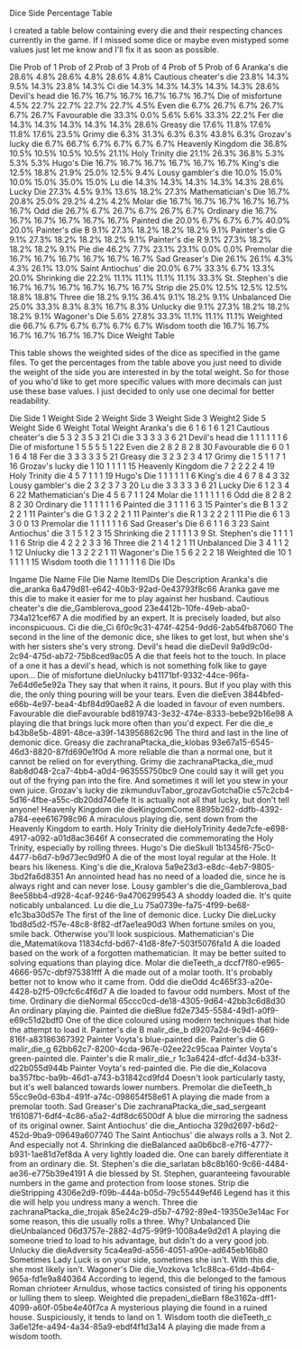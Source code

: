 Dice Side Percentage Table

I created a table below containing every die and their respecting chances currently in the game. If I missed some dice or maybe even mistyped some values just let me know and I'll fix it as soon as possible.

Die	Prob of 1	Prob of 2	Prob of 3	Prob of 4	Prob of 5	Prob of 6
Aranka's die	28.6%	4.8%	28.6%	4.8%	28.6%	4.8%
Cautious cheater's die	23.8%	14.3%	9.5%	14.3%	23.8%	14.3%
Ci die	14.3%	14.3%	14.3%	14.3%	14.3%	28.6%
Devil's head die	16.7%	16.7%	16.7%	16.7%	16.7%	16.7%
Die of misfortune	4.5%	22.7%	22.7%	22.7%	22.7%	4.5%
Even die	6.7%	26.7%	6.7%	26.7%	6.7%	26.7%
Favourable die	33.3%	0.0%	5.6%	5.6%	33.3%	22.2%
Fer die	14.3%	14.3%	14.3%	14.3%	14.3%	28.6%
Greasy die	17.6%	11.8%	17.6%	11.8%	17.6%	23.5%
Grimy die	6.3%	31.3%	6.3%	6.3%	43.8%	6.3%
Grozav's lucky die	6.7%	66.7%	6.7%	6.7%	6.7%	6.7%
Heavenly Kingdom die	36.8%	10.5%	10.5%	10.5%	10.5%	21.1%
Holy Trinity die	21.1%	26.3%	36.8%	5.3%	5.3%	5.3%
Hugo's Die	16.7%	16.7%	16.7%	16.7%	16.7%	16.7%
King's die	12.5%	18.8%	21.9%	25.0%	12.5%	9.4%
Lousy gambler's die	10.0%	15.0%	10.0%	15.0%	35.0%	15.0%
Lu die	14.3%	14.3%	14.3%	14.3%	14.3%	28.6%
Lucky Die	27.3%	4.5%	9.1%	13.6%	18.2%	27.3%
Mathematician's Die	16.7%	20.8%	25.0%	29.2%	4.2%	4.2%
Molar die	16.7%	16.7%	16.7%	16.7%	16.7%	16.7%
Odd die	26.7%	6.7%	26.7%	6.7%	26.7%	6.7%
Ordinary die	16.7%	16.7%	16.7%	16.7%	16.7%	16.7%
Painted die	20.0%	6.7%	6.7%	6.7%	40.0%	20.0%
Painter's die B	9.1%	27.3%	18.2%	18.2%	18.2%	9.1%
Painter's die G	9.1%	27.3%	18.2%	18.2%	18.2%	9.1%
Painter's die R	9.1%	27.3%	18.2%	18.2%	18.2%	9.1%
Pie die	46.2%	7.7%	23.1%	23.1%	0.0%	0.0%
Premolar die	16.7%	16.7%	16.7%	16.7%	16.7%	16.7%
Sad Greaser's Die	26.1%	26.1%	4.3%	4.3%	26.1%	13.0%
Saint Antiochus' die	20.0%	6.7%	33.3%	6.7%	13.3%	20.0%
Shrinking die	22.2%	11.1%	11.1%	11.1%	11.1%	33.3%
St. Stephen's die	16.7%	16.7%	16.7%	16.7%	16.7%	16.7%
Strip die	25.0%	12.5%	12.5%	12.5%	18.8%	18.8%
Three die	18.2%	9.1%	36.4%	9.1%	18.2%	9.1%
Unbalanced Die	25.0%	33.3%	8.3%	8.3%	16.7%	8.3%
Unlucky die	9.1%	27.3%	18.2%	18.2%	18.2%	9.1%
Wagoner's Die	5.6%	27.8%	33.3%	11.1%	11.1%	11.1%
Weighted die	66.7%	6.7%	6.7%	6.7%	6.7%	6.7%
Wisdom tooth die	16.7%	16.7%	16.7%	16.7%	16.7%	16.7%
Dice Weight Table

This table shows the weighted sides of the dice as specified in the game files. To get the percentages from the table above you just need to divide the weight of the side you are interested in by the total weight. So for those of you who'd like to get more specific values with more decimals can just use these base values. I just decided to only use one decimal for better readability.

Die	Side 1 Weight	Side 2 Weight	Side 3 Weight	Side 3 Weight2	Side 5 Weight	Side 6 Weight	Total Weight
Aranka's die	6	1	6	1	6	1	21
Cautious cheater's die	5	3	2	3	5	3	21
Ci die	3	3	3	3	3	6	21
Devil's head die	1	1	1	1	1	1	6
Die of misfortune	1	5	5	5	5	1	22
Even die	2	8	2	8	2	8	30
Favourable die	6	0	1	1	6	4	18
Fer die	3	3	3	3	3	5	21
Greasy die	3	2	3	2	3	4	17
Grimy die	1	5	1	1	7	1	16
Grozav's lucky die	1	10	1	1	1	1	15
Heavenly Kingdom die	7	2	2	2	2	4	19
Holy Trinity die	4	5	7	1	1	1	19
Hugo's Die	1	1	1	1	1	1	6
King's die	4	6	7	8	4	3	32
Lousy gambler's die	2	3	2	3	7	3	20
Lu die	3	3	3	3	3	6	21
Lucky Die	6	1	2	3	4	6	22
Mathematician's Die	4	5	6	7	1	1	24
Molar die	1	1	1	1	1	1	6
Odd die	8	2	8	2	8	2	30
Ordinary die	1	1	1	1	1	1	6
Painted die	3	1	1	1	6	3	15
Painter's die B	1	3	2	2	2	1	11
Painter's die G	1	3	2	2	2	1	11
Painter's die R	1	3	2	2	2	1	11
Pie die	6	1	3	3	0	0	13
Premolar die	1	1	1	1	1	1	6
Sad Greaser's Die	6	6	1	1	6	3	23
Saint Antiochus' die	3	1	5	1	2	3	15
Shrinking die	2	1	1	1	1	3	9
St. Stephen's die	1	1	1	1	1	1	6
Strip die	4	2	2	2	3	3	16
Three die	2	1	4	1	2	1	11
Unbalanced Die	3	4	1	1	2	1	12
Unlucky die	1	3	2	2	2	1	11
Wagoner's Die	1	5	6	2	2	2	18
Weighted die	10	1	1	1	1	1	15
Wisdom tooth die	1	1	1	1	1	1	6
Die IDs

Ingame Die Name	File Die Name	ItemIDs	Die Description
Aranka's die	die_aranka	6a479d81-e642-40b3-92ad-0e43793f8c66	Aranka gave me this die to make it easier for me to play against her husband.
Cautious cheater's die	die_Gamblerova_good	23e4412b-10fe-49eb-aba0-734a121cef67	A die modified by an expert. It is precisely loaded, but also inconspicuous.
Ci die	die_Ci	6f0c9c31-474f-4254-9dd6-2ab54fb87060	The second in the line of the demonic dice, she likes to get lost, but when she's with her sisters she's very strong.
Devil's head die	dieDevil	9a9d9c0d-2c94-475d-ab72-75b8ced9ac05	A die that feels hot to the touch. In place of a one it has a devil's head, which is not something folk like to gaye upon…
Die of misfortune	dieUnlucky	b41171bf-9332-44ce-96fa-7e64d6e5e92a	They say that when it rains, it pours. But if you play with this die, the only thing pouring will be your tears.
Even die	dieEven	3844bfed-e66b-4e97-bea4-4bf84d90ae82	A die loaded in favour of even numbers.
Favourable die	dieFavourable	bd819743-3e32-474e-8333-bebe92b16e98	A playing die that brings luck more often than you'd expect.
Fer die	die_e	b43b8e5b-4891-48ce-a39f-143956862c96	The third and last in the line of demonic dice.
Greasy die	zachranaPtacka_die_klobas	93e67a15-6545-46d3-8820-87fd690e1f0d	A more reliable die than a normal one, but it cannot be relied on for everything.
Grimy die	zachranaPtacka_die_mud	8ab8d048-2ca7-4bb4-a0d4-963555750bc9	One could say it will get you out of the frying pan into the fire. And sometimes it will let you stew in your own juice.
Grozav's lucky die	zikmunduvTabor_grozavGotchaDie	c57c2cb4-5d16-4fbe-a55c-db20dd740efe	It is actually not all that lucky, but don't tell anyone!
Heavenly Kingdom die	dieKingdomCome	8895b262-ddfb-4392-a784-eee616798c96	A miraculous playing die, sent down from the Heavenly Kingdom to earth.
Holy Trinity die	dieHolyTrinity	4ede7cfe-e698-4917-a092-a01d8ac3646f	A consecrated die commemorating the Holy Trinity, especially by rolling threes.
Hugo's Die	dieSkull	1b1345f6-75c0-4477-b6d7-b9d73ec9d9f0	A die of the most loyal regular at the Hole. It bears his likeness.
King's die	die_Kralova	5a9e23d3-e8dc-4eb7-9805-3bd2fa6d8351	An annointed head has no need of a loaded die, since he is always right and can never lose.
Lousy gambler's die	die_Gamblerova_bad	8ee58bb4-d928-4caf-9246-9a4706299543	A shoddy loaded die. It's quite noticably unbalanced.
Lu die	die_Lu	75a0739e-fa75-4f99-be68-e1c3ba30d57e	The first of the line of demonic dice.
Lucky Die	dieLucky	1bd8d5d2-f57e-48c8-8f82-df7ae1ea90d3	When fortune smiles on you, smile back. Otherwise you'll look suspicious.
Mathematician's Die	die_Matematikova	11834cfd-bd67-41d8-8fe7-503f5076fa1d	A die loaded based on the work of a forgotten mathematician. It may be better suited to solving equations than playing dice.
Molar die	dieTeeth_a	dccf7f80-e965-4666-957c-dbf975381fff	A die made out of a molar tooth. It's probably better not to know who it came from.
Odd die	dieOdd	4c465f33-a20e-4428-b2f5-09cfc6c4f6d7	A die loaded to favour odd numbers. Most of the time.
Ordinary die	dieNormal	65ccc0cd-de18-4305-9d64-42bb3c6d8d30	An ordinary playing die.
Painted die	dieBlue	fd2e7345-5584-49d1-a0f9-e69c51d2bdf0	One of the dice coloured using modern techniques that hide the attempt to load it.
Painter's die B	malir_die_b	d9207a2d-9c94-4669-816f-a83186367392	Painter Voyta's blue-painted die.
Painter's die G	malir_die_g	62bb62c7-8200-4cda-967e-02ee22c95caa	Painter Voyta's green-painted die.
Painter's die R	malir_die_r	1c3a6424-dfcf-4d34-b33f-d22b055d944b	Painter Voyta's red-painted die.
Pie die	die_Kolacova	ba357fbc-ba9b-46d1-a743-b31842cd9fd4	Doesn't look particularly tasty, but it's well balanced towards lower numbers.
Premolar die	dieTeeth_b	55cc9e0d-63b4-491f-a74c-098654f58e61	A playing die made from a premolar tooth.
Sad Greaser's Die	zachranaPtacka_die_sad_sergeant	1f610871-6df4-4c86-a5a2-4df8dc6500df	A blue die mirroring the sadness of its original owner.
Saint Antiochus' die	die_Antiocha	329d2697-b6d2-452d-9ba9-09649a607740	The Saint Antiochus' die always rolls a 3. Not 2. And especially not 4.
Shrinking die	dieBalanced	aa0b6bc8-e7f6-4777-b931-1ae81d7ef8da	A very lightly loaded die. One can barely differentiate it from an ordinary die.
St. Stephen's die	die_sarlatan	b8c8b160-9c66-4484-ae36-e775b39e4191	A die blessed by St. Stephen, guaranteeing favourable numbers in the game and protection from loose stones.
Strip die	dieStripping	4306e2d9-f09b-444a-b05d-79c55449ef46	Legend has it this die will help you undress many a wench.
Three die	zachranaPtacka_die_trojak	85e24c29-d5b7-4792-89e4-19350e3e14ac	For some reason, this die usually rolls a three. Why?
Unbalanced Die	dieUnbalanced	06d3757e-2882-4d75-99f9-1008a4e9d2d1	A playing die someone tried to load to his advantage, but didn't do a very good job.
Unlucky die	dieAdversity	5ca4ea9d-a556-4051-a90e-ad645eb16b80	Sometimes Lady Luck is on your side, sometimes she isn't. With this die, she most likely isn't.
Wagoner's Die	die_Vozkova	1c1c88ca-61dd-4b64-965a-fd1e9a840364	According to legend, this die belonged to the famous Roman chrioteer Arnuldus, whose tactics consisted of tiring his opponents or lulling them to sleep.
Weighted die	prepadeni_dieBarn	f8e3162a-dff1-4099-a60f-05be4e40f7ca	A mysterious playing die found in a ruined house. Suspiciously, it tends to land on 1.
Wisdom tooth die	dieTeeth_c	3a6e12fe-a494-4a34-85a9-ebdf4f1d3a14	A playing die made from a wisdom tooth.

